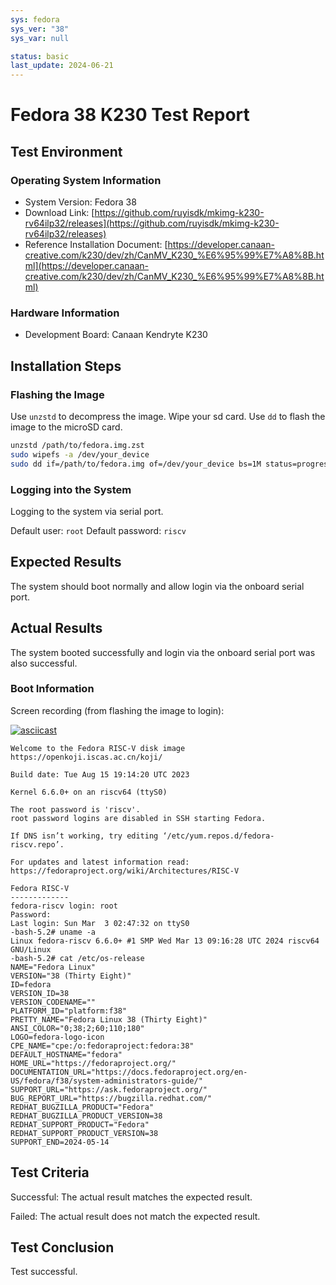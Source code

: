 ```yaml
---
sys: fedora
sys_ver: "38"
sys_var: null

status: basic
last_update: 2024-06-21
---
```


# Fedora 38 K230 Test Report

## Test Environment

### Operating System Information

- System Version: Fedora 38
- Download Link: [https://github.com/ruyisdk/mkimg-k230-rv64ilp32/releases](https://github.com/ruyisdk/mkimg-k230-rv64ilp32/releases)
- Reference Installation Document: [https://developer.canaan-creative.com/k230/dev/zh/CanMV_K230_%E6%95%99%E7%A8%8B.html](https://developer.canaan-creative.com/k230/dev/zh/CanMV_K230_%E6%95%99%E7%A8%8B.html)

### Hardware Information

- Development Board: Canaan Kendryte K230

## Installation Steps

### Flashing the Image

Use `unzstd` to decompress the image.
Wipe your sd card.
Use `dd` to flash the image to the microSD card.

```bash
unzstd /path/to/fedora.img.zst
sudo wipefs -a /dev/your_device
sudo dd if=/path/to/fedora.img of=/dev/your_device bs=1M status=progress
```

### Logging into the System

Logging to the system via serial port.

Default user: `root`
Default password: `riscv`

## Expected Results

The system should boot normally and allow login via the onboard serial port.

## Actual Results

The system booted successfully and login via the onboard serial port was also successful.

### Boot Information

Screen recording (from flashing the image to login):

[![asciicast](https://asciinema.org/a/urysrirhMB8fivXe1JHQ65Hyv.svg)](https://asciinema.org/a/urysrirhMB8fivXe1JHQ65Hyv)

```log
Welcome to the Fedora RISC-V disk image
https://openkoji.iscas.ac.cn/koji/

Build date: Tue Aug 15 19:14:20 UTC 2023

Kernel 6.6.0+ on an riscv64 (ttyS0)

The root password is 'riscv'.
root password logins are disabled in SSH starting Fedora.

If DNS isn’t working, try editing ‘/etc/yum.repos.d/fedora-riscv.repo’.

For updates and latest information read:
https://fedoraproject.org/wiki/Architectures/RISC-V

Fedora RISC-V
-------------
fedora-riscv login: root
Password: 
Last login: Sun Mar  3 02:47:32 on ttyS0
-bash-5.2# uname -a
Linux fedora-riscv 6.6.0+ #1 SMP Wed Mar 13 09:16:28 UTC 2024 riscv64 GNU/Linux
-bash-5.2# cat /etc/os-release 
NAME="Fedora Linux"
VERSION="38 (Thirty Eight)"
ID=fedora
VERSION_ID=38
VERSION_CODENAME=""
PLATFORM_ID="platform:f38"
PRETTY_NAME="Fedora Linux 38 (Thirty Eight)"
ANSI_COLOR="0;38;2;60;110;180"
LOGO=fedora-logo-icon
CPE_NAME="cpe:/o:fedoraproject:fedora:38"
DEFAULT_HOSTNAME="fedora"
HOME_URL="https://fedoraproject.org/"
DOCUMENTATION_URL="https://docs.fedoraproject.org/en-US/fedora/f38/system-administrators-guide/"
SUPPORT_URL="https://ask.fedoraproject.org/"
BUG_REPORT_URL="https://bugzilla.redhat.com/"
REDHAT_BUGZILLA_PRODUCT="Fedora"
REDHAT_BUGZILLA_PRODUCT_VERSION=38
REDHAT_SUPPORT_PRODUCT="Fedora"
REDHAT_SUPPORT_PRODUCT_VERSION=38
SUPPORT_END=2024-05-14

```

## Test Criteria

Successful: The actual result matches the expected result.

Failed: The actual result does not match the expected result.

## Test Conclusion

Test successful.

